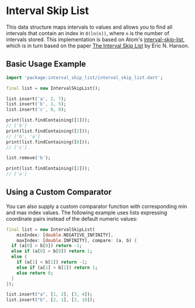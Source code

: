 # Interval Skip List

This data structure maps intervals to values and allows you to find all
intervals that contain an index in `O(ln(n))`, where `n` is the number of
intervals stored. This implementation is based on Atom's
[interval-skip-list](https://github.com/atom/interval-skip-list),
which is in turn based on the paper
[The Interval Skip List](https://www.cise.ufl.edu/tr/DOC/REP-1992-45.pdf) by
Eric N. Hanson.

## Basic Usage Example

```dart
import 'package:interval_skip_list/interval_skip_list.dart';

final list = new IntervalSkipList();

list.insert('a', 2, 7);
list.insert('b', 1, 5);
list.insert('c', 8, 8);

print(list.findContaining([1]));
// ['b']
print(list.findContaining([2]));
// ['b', 'a']
print(list.findContaining([8]));
// ['c']

list.remove('b');

print(list.findContaining([2]));
// ['a']
```

## Using a Custom Comparator

You can also supply a custom comparator function with corresponding min and max
index values. The following example uses lists expressing coordinate pairs
instead of the default numeric values:

```dart
final list = new IntervalSkipList(
    minIndex: [double.NEGATIVE_INFINITY],
    maxIndex: [double.INFINITY], compare: (a, b) {
  if (a[0] < b[0]) return -1;
  else if (a[0] > b[0]) return 1;
  else {
    if (a[1] < b[1]) return -1;
    else if (a[1] > b[1]) return 1;
    else return 0;
  }
});

list.insert("a", [1, 2], [3, 4]);
list.insert("b", [2, 1], [3, 10]);
```

